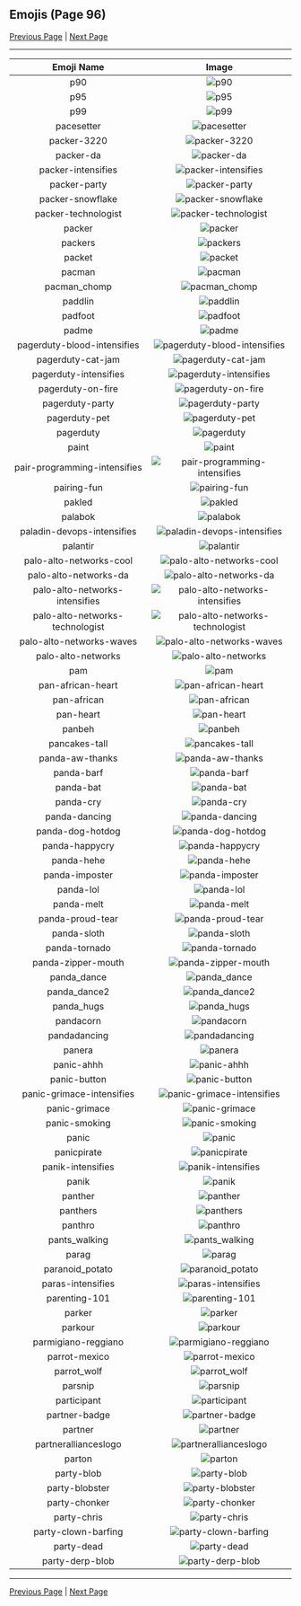 
## Emojis (Page 96)

[Previous Page](/docs/hc/page-o-0095.md)
  | [Next Page](/docs/hc/page-p-0097.md)

<hr />

|Emoji Name|Image|
| :-: | :-: |
|p90| ![p90](/emojis/hc/p90.png)|
|p95| ![p95](/emojis/hc/p95.png)|
|p99| ![p99](/emojis/hc/p99.png)|
|pacesetter| ![pacesetter](/emojis/hc/pacesetter.png)|
|packer-3220| ![packer-3220](/emojis/hc/packer-3220.png)|
|packer-da| ![packer-da](/emojis/hc/packer-da.png)|
|packer-intensifies| ![packer-intensifies](/emojis/hc/packer-intensifies.gif)|
|packer-party| ![packer-party](/emojis/hc/packer-party.gif)|
|packer-snowflake| ![packer-snowflake](/emojis/hc/packer-snowflake.png)|
|packer-technologist| ![packer-technologist](/emojis/hc/packer-technologist.png)|
|packer| ![packer](/emojis/hc/packer.png)|
|packers| ![packers](/emojis/hc/packers.png)|
|packet| ![packet](/emojis/hc/packet.png)|
|pacman| ![pacman](/emojis/hc/pacman.png)|
|pacman_chomp| ![pacman_chomp](/emojis/hc/pacman_chomp.gif)|
|paddlin| ![paddlin](/emojis/hc/paddlin.png)|
|padfoot| ![padfoot](/emojis/hc/padfoot.png)|
|padme| ![padme](/emojis/hc/padme.png)|
|pagerduty-blood-intensifies| ![pagerduty-blood-intensifies](/emojis/hc/pagerduty-blood-intensifies.gif)|
|pagerduty-cat-jam| ![pagerduty-cat-jam](/emojis/hc/pagerduty-cat-jam.gif)|
|pagerduty-intensifies| ![pagerduty-intensifies](/emojis/hc/pagerduty-intensifies.gif)|
|pagerduty-on-fire| ![pagerduty-on-fire](/emojis/hc/pagerduty-on-fire.gif)|
|pagerduty-party| ![pagerduty-party](/emojis/hc/pagerduty-party.gif)|
|pagerduty-pet| ![pagerduty-pet](/emojis/hc/pagerduty-pet.gif)|
|pagerduty| ![pagerduty](/emojis/hc/pagerduty.png)|
|paint| ![paint](/emojis/hc/paint.png)|
|pair-programming-intensifies| ![pair-programming-intensifies](/emojis/hc/pair-programming-intensifies.gif)|
|pairing-fun| ![pairing-fun](/emojis/hc/pairing-fun.png)|
|pakled| ![pakled](/emojis/hc/pakled.jpg)|
|palabok| ![palabok](/emojis/hc/palabok.png)|
|paladin-devops-intensifies| ![paladin-devops-intensifies](/emojis/hc/paladin-devops-intensifies.gif)|
|palantir| ![palantir](/emojis/hc/palantir.png)|
|palo-alto-networks-cool| ![palo-alto-networks-cool](/emojis/hc/palo-alto-networks-cool.png)|
|palo-alto-networks-da| ![palo-alto-networks-da](/emojis/hc/palo-alto-networks-da.png)|
|palo-alto-networks-intensifies| ![palo-alto-networks-intensifies](/emojis/hc/palo-alto-networks-intensifies.gif)|
|palo-alto-networks-technologist| ![palo-alto-networks-technologist](/emojis/hc/palo-alto-networks-technologist.png)|
|palo-alto-networks-waves| ![palo-alto-networks-waves](/emojis/hc/palo-alto-networks-waves.gif)|
|palo-alto-networks| ![palo-alto-networks](/emojis/hc/palo-alto-networks.png)|
|pam| ![pam](/emojis/hc/pam.jpg)|
|pan-african-heart| ![pan-african-heart](/emojis/hc/pan-african-heart.png)|
|pan-african| ![pan-african](/emojis/hc/pan-african.png)|
|pan-heart| ![pan-heart](/emojis/hc/pan-heart.png)|
|panbeh| ![panbeh](/emojis/hc/panbeh.png)|
|pancakes-tall| ![pancakes-tall](/emojis/hc/pancakes-tall.png)|
|panda-aw-thanks| ![panda-aw-thanks](/emojis/hc/panda-aw-thanks.png)|
|panda-barf| ![panda-barf](/emojis/hc/panda-barf.png)|
|panda-bat| ![panda-bat](/emojis/hc/panda-bat.png)|
|panda-cry| ![panda-cry](/emojis/hc/panda-cry.png)|
|panda-dancing| ![panda-dancing](/emojis/hc/panda-dancing.gif)|
|panda-dog-hotdog| ![panda-dog-hotdog](/emojis/hc/panda-dog-hotdog.png)|
|panda-happycry| ![panda-happycry](/emojis/hc/panda-happycry.png)|
|panda-hehe| ![panda-hehe](/emojis/hc/panda-hehe.png)|
|panda-imposter| ![panda-imposter](/emojis/hc/panda-imposter.png)|
|panda-lol| ![panda-lol](/emojis/hc/panda-lol.png)|
|panda-melt| ![panda-melt](/emojis/hc/panda-melt.png)|
|panda-proud-tear| ![panda-proud-tear](/emojis/hc/panda-proud-tear.png)|
|panda-sloth| ![panda-sloth](/emojis/hc/panda-sloth.png)|
|panda-tornado| ![panda-tornado](/emojis/hc/panda-tornado.png)|
|panda-zipper-mouth| ![panda-zipper-mouth](/emojis/hc/panda-zipper-mouth.png)|
|panda_dance| ![panda_dance](/emojis/hc/panda_dance.gif)|
|panda_dance2| ![panda_dance2](/emojis/hc/panda_dance2.gif)|
|panda_hugs| ![panda_hugs](/emojis/hc/panda_hugs.png)|
|pandacorn| ![pandacorn](/emojis/hc/pandacorn.png)|
|pandadancing| ![pandadancing](/emojis/hc/pandadancing.gif)|
|panera| ![panera](/emojis/hc/panera.gif)|
|panic-ahhh| ![panic-ahhh](/emojis/hc/panic-ahhh.gif)|
|panic-button| ![panic-button](/emojis/hc/panic-button.png)|
|panic-grimace-intensifies| ![panic-grimace-intensifies](/emojis/hc/panic-grimace-intensifies.gif)|
|panic-grimace| ![panic-grimace](/emojis/hc/panic-grimace.png)|
|panic-smoking| ![panic-smoking](/emojis/hc/panic-smoking.png)|
|panic| ![panic](/emojis/hc/panic.jpg)|
|panicpirate| ![panicpirate](/emojis/hc/panicpirate.gif)|
|panik-intensifies| ![panik-intensifies](/emojis/hc/panik-intensifies.gif)|
|panik| ![panik](/emojis/hc/panik.png)|
|panther| ![panther](/emojis/hc/panther.png)|
|panthers| ![panthers](/emojis/hc/panthers.png)|
|panthro| ![panthro](/emojis/hc/panthro.png)|
|pants_walking| ![pants_walking](/emojis/hc/pants_walking.gif)|
|parag| ![parag](/emojis/hc/parag.png)|
|paranoid_potato| ![paranoid_potato](/emojis/hc/paranoid_potato.jpg)|
|paras-intensifies| ![paras-intensifies](/emojis/hc/paras-intensifies.gif)|
|parenting-101| ![parenting-101](/emojis/hc/parenting-101.png)|
|parker| ![parker](/emojis/hc/parker.png)|
|parkour| ![parkour](/emojis/hc/parkour.png)|
|parmigiano-reggiano| ![parmigiano-reggiano](/emojis/hc/parmigiano-reggiano.jpg)|
|parrot-mexico| ![parrot-mexico](/emojis/hc/parrot-mexico.gif)|
|parrot_wolf| ![parrot_wolf](/emojis/hc/parrot_wolf.gif)|
|parsnip| ![parsnip](/emojis/hc/parsnip.png)|
|participant| ![participant](/emojis/hc/participant.png)|
|partner-badge| ![partner-badge](/emojis/hc/partner-badge.png)|
|partner| ![partner](/emojis/hc/partner.png)|
|partnerallianceslogo| ![partnerallianceslogo](/emojis/hc/partnerallianceslogo.png)|
|parton| ![parton](/emojis/hc/parton.png)|
|party-blob| ![party-blob](/emojis/hc/party-blob.gif)|
|party-blobster| ![party-blobster](/emojis/hc/party-blobster.png)|
|party-chonker| ![party-chonker](/emojis/hc/party-chonker.gif)|
|party-chris| ![party-chris](/emojis/hc/party-chris.jpg)|
|party-clown-barfing| ![party-clown-barfing](/emojis/hc/party-clown-barfing.png)|
|party-dead| ![party-dead](/emojis/hc/party-dead.gif)|
|party-derp-blob| ![party-derp-blob](/emojis/hc/party-derp-blob.gif)|

<hr/>

[Previous Page](/docs/hc/page-o-0095.md)
  | [Next Page](/docs/hc/page-p-0097.md)